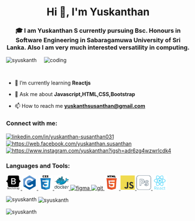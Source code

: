 <h1 align="center">Hi 👋, I'm Yuskanthan</h1>
<h3 align="center">🎓 I am Yuskanthan S currently pursuing Bsc. Honours in Software Engineering in Sabaragamuwa University of Sri Lanka. Also I am very much interested versatility in computing.</h3>
<img align="right" alt="coding" width="400"  src="https://media0.giphy.com/media/qgQUggAC3Pfv687qPC/giphy.gif?cid=ecf05e47v74r7ojl85c6ufvhtl7120beyvotj44hdf8t7ikf&ep=v1_gifs_search&rid=giphy.gif&ct=g"  border-radious="20px">

<p align="left"> <img src="https://komarev.com/ghpvc/?username=syuskanth&label=Profile%20views&color=0e75b6&style=flat" alt="syuskanth" /> </p>

<p align="left"> <a href="https://twitter.com/" target="blank"><img src="https://img.shields.io/twitter/follow/?logo=twitter&style=for-the-badge" alt="" /></a> </p>

- 🌱 I’m currently learning **Reactjs**

- 💬 Ask me about **Javascript,HTML,CSS,Bootstrap**

- 📫 How to reach me **yuskanthsusanthan@gmail.com**

<h3 align="left">Connect with me:</h3>
<p align="left">
<a href="https://linkedin.com/in/linkedin.com/in/yuskanthan-susanthan031" target="blank"><img align="center" src="https://raw.githubusercontent.com/rahuldkjain/github-profile-readme-generator/master/src/images/icons/Social/linked-in-alt.svg" alt="linkedin.com/in/yuskanthan-susanthan031" height="30" width="40" /></a>
<a href="https://fb.com/https://web.facebook.com/yuskanthan.susanthan" target="blank"><img align="center" src="https://raw.githubusercontent.com/rahuldkjain/github-profile-readme-generator/master/src/images/icons/Social/facebook.svg" alt="https://web.facebook.com/yuskanthan.susanthan" height="30" width="40" /></a>
<a href="https://instagram.com/https://www.instagram.com/yuskanthan?igsh=adr6zg4wzwrlcdk4" target="blank"><img align="center" src="https://raw.githubusercontent.com/rahuldkjain/github-profile-readme-generator/master/src/images/icons/Social/instagram.svg" alt="https://www.instagram.com/yuskanthan?igsh=adr6zg4wzwrlcdk4" height="30" width="40" /></a>
</p>

<h3 align="left">Languages and Tools:</h3>
<p align="left"> <a href="https://getbootstrap.com" target="_blank" rel="noreferrer"> <img src="https://raw.githubusercontent.com/devicons/devicon/master/icons/bootstrap/bootstrap-plain-wordmark.svg" alt="bootstrap" width="40" height="40"/> </a> <a href="https://www.cprogramming.com/" target="_blank" rel="noreferrer"> <img src="https://raw.githubusercontent.com/devicons/devicon/master/icons/c/c-original.svg" alt="c" width="40" height="40"/> </a> <a href="https://www.w3schools.com/css/" target="_blank" rel="noreferrer"> <img src="https://raw.githubusercontent.com/devicons/devicon/master/icons/css3/css3-original-wordmark.svg" alt="css3" width="40" height="40"/> </a> <a href="https://www.docker.com/" target="_blank" rel="noreferrer"> <img src="https://raw.githubusercontent.com/devicons/devicon/master/icons/docker/docker-original-wordmark.svg" alt="docker" width="40" height="40"/> </a> <a href="https://www.figma.com/" target="_blank" rel="noreferrer"> <img src="https://www.vectorlogo.zone/logos/figma/figma-icon.svg" alt="figma" width="40" height="40"/> </a> <a href="https://git-scm.com/" target="_blank" rel="noreferrer"> <img src="https://www.vectorlogo.zone/logos/git-scm/git-scm-icon.svg" alt="git" width="40" height="40"/> </a> <a href="https://www.w3.org/html/" target="_blank" rel="noreferrer"> <img src="https://raw.githubusercontent.com/devicons/devicon/master/icons/html5/html5-original-wordmark.svg" alt="html5" width="40" height="40"/> </a> <a href="https://developer.mozilla.org/en-US/docs/Web/JavaScript" target="_blank" rel="noreferrer"> <img src="https://raw.githubusercontent.com/devicons/devicon/master/icons/javascript/javascript-original.svg" alt="javascript" width="40" height="40"/> </a> <a href="https://www.photoshop.com/en" target="_blank" rel="noreferrer"> <img src="https://raw.githubusercontent.com/devicons/devicon/master/icons/photoshop/photoshop-line.svg" alt="photoshop" width="40" height="40"/> </a> <a href="https://reactjs.org/" target="_blank" rel="noreferrer"> <img src="https://raw.githubusercontent.com/devicons/devicon/master/icons/react/react-original-wordmark.svg" alt="react" width="40" height="40"/> </a> </p>

<p><img align="left" src="https://github-readme-stats.vercel.app/api/top-langs?username=syuskanth&show_icons=true&locale=en&layout=compact" alt="syuskanth" /></p>

<p>&nbsp;<img align="center" src="https://github-readme-stats.vercel.app/api?username=syuskanth&show_icons=true&locale=en" alt="syuskanth" /></p>

<p><img align="center" src="https://github-readme-streak-stats.herokuapp.com/?user=syuskanth&" alt="syuskanth" /></p>
